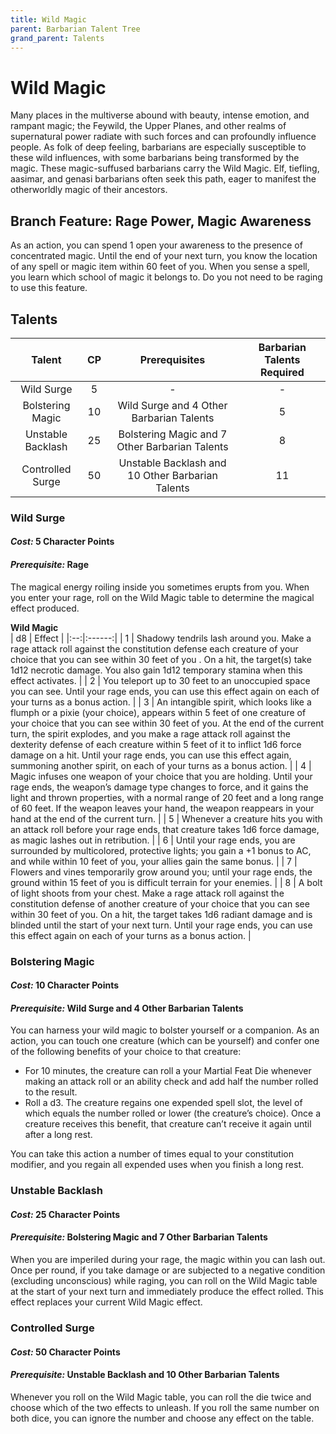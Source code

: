 ```yaml
---
title: Wild Magic
parent: Barbarian Talent Tree
grand_parent: Talents
---
```


# Wild Magic
Many places in the multiverse abound with beauty, intense emotion, and rampant magic; the Feywild, the Upper Planes, and other realms of supernatural power radiate with such forces and can profoundly influence people. As folk of deep feeling, barbarians are especially susceptible to these wild influences, with some barbarians being transformed by the magic. These magic-suffused barbarians carry the Wild Magic. Elf, tiefling, aasimar, and genasi barbarians often seek this path, eager to manifest the otherworldly magic of their ancestors.

## Branch Feature: Rage Power, Magic Awareness
As an action, you can spend 1 open your awareness to the presence of concentrated magic. Until the end of your next turn, you know the location of any spell or magic item within 60 feet of you. When you sense a spell, you learn which school of magic it belongs to. Do you not need to be raging to use this feature.

## Talents

| Talent | CP | Prerequisites | Barbarian Talents Required |
|:------:|:--:|:-------------:|:--------------------------:|
| Wild Surge | 5  | - | - |
| Bolstering Magic | 10 | Wild Surge and 4 Other Barbarian Talents | 5 |
| Unstable Backlash | 25 | Bolstering Magic and 7 Other Barbarian Talents | 8 |
| Controlled Surge | 50 | Unstable Backlash and 10 Other Barbarian Talents | 11 |

### Wild Surge
#### *Cost:* 5 Character Points
#### *Prerequisite:* Rage
The magical energy roiling inside you sometimes erupts from you. When you enter your rage, roll on the Wild Magic table to determine the magical effect produced.

**Wild Magic**<br>
| d8 | Effect |
|:--:|:------:|
| 1 | Shadowy tendrils lash around you. Make a rage attack roll against the constitution defense each creature of your choice that you can see within 30 feet of you . On a hit, the target(s) take 1d12 necrotic damage. You also gain 1d12 temporary stamina when this effect activates. |
| 2 | You teleport up to 30 feet to an unoccupied space you can see. Until your rage ends, you can use this effect again on each of your turns as a bonus action. |
| 3 | An intangible spirit, which looks like a flumph or a pixie (your choice), appears within 5 feet of one creature of your choice that you can see within 30 feet of you. At the end of the current turn, the spirit explodes, and you make a rage attack roll against the dexterity defense of each creature within 5 feet of it to inflict 1d6 force damage on a hit. Until your rage ends, you can use this effect again, summoning another spirit, on each of your turns as a bonus action. |
| 4 | Magic infuses one weapon of your choice that you are holding. Until your rage ends, the weapon’s damage type changes to force, and it gains the light and thrown properties, with a normal range of 20 feet and a long range of 60 feet. If the weapon leaves your hand, the weapon reappears in your hand at the end of the current turn. |
| 5 | Whenever a creature hits you with an attack roll before your rage ends, that creature takes 1d6 force damage, as magic lashes out in retribution. |
| 6 | Until your rage ends, you are surrounded by multi­colored, protective lights; you gain a +1 bonus to AC, and while within 10 feet of you, your allies gain the same bonus. |
| 7 | Flowers and vines temporarily grow around you; until your rage ends, the ground within 15 feet of you is difficult terrain for your enemies. |
| 8 | A bolt of light shoots from your chest. Make a rage attack roll against the constitution defense of another creature of your choice that you can see within 30 feet of you. On a hit, the target takes 1d6 radiant damage and is blinded until the start of your next turn. Until your rage ends, you can use this effect again on each of your turns as a bonus action. |

### Bolstering Magic
#### *Cost:* 10 Character Points
#### *Prerequisite:* Wild Surge and 4 Other Barbarian Talents
You can harness your wild magic to bolster yourself or a companion. As an action, you can touch one creature (which can be yourself) and confer one of the following benefits of your choice to that creature:

   - For 10 minutes, the creature can roll a your Martial Feat Die whenever making an attack roll or an ability check and add half the number rolled to the result.<br>
   - Roll a d3. The creature regains one expended spell slot, the level of which equals the number rolled or lower (the creature’s choice). Once a creature receives this benefit, that creature can’t receive it again until after a long rest.

You can take this action a number of times equal to your constitution modifier, and you regain all expended uses when you finish a long rest.

### Unstable Backlash
#### *Cost:* 25 Character Points
#### *Prerequisite:* Bolstering Magic and 7 Other Barbarian Talents
When you are imperiled during your rage, the magic within you can lash out. Once per round, if you take damage or are subjected to a negative condition (excluding unconscious) while raging, you can roll on the Wild Magic table at the start of your next turn and immediately produce the effect rolled. This effect replaces your current Wild Magic effect.

### Controlled Surge
#### *Cost:* 50 Character Points
#### *Prerequisite:* Unstable Backlash and 10 Other Barbarian Talents
Whenever you roll on the Wild Magic table, you can roll the die twice and choose which of the two effects to unleash. If you roll the same number on both dice, you can ignore the number and choose any effect on the table.
